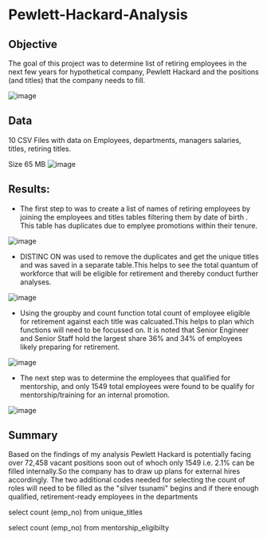 # Pewlett-Hackard-Analysis

## Objective
The goal of this project was to determine list of retiring employees in the next few years for hypothetical company, Pewlett Hackard 
and the positions (and titles) that the company needs to fill. 

![image](https://user-images.githubusercontent.com/98617082/188520217-b2f00c0b-d94b-4f96-82d3-2edad4035557.png)

## Data 
10 CSV Files with data on Employees, departments, managers salaries, titles, retiring titles.

Size 65 MB
![image](https://user-images.githubusercontent.com/98617082/188519978-fec9df14-fe28-4d54-b043-aec4aa083cad.png)


## Results:

* The first step to was to create a list of names of retiring employees by joining the employees and titles tables 
filtering them by date of birth . This table has duplicates due to emplyee promotions within their tenure.


![image](https://user-images.githubusercontent.com/98617082/163580319-9d50c3a8-61bd-4d83-a936-1f84ec3ae392.png)

* DISTINC ON was used to remove the duplicates and get the  unique titles and was saved in a separate table.This helps to see the total quantum of workforce that will be eligible for retirement and thereby conduct further analyses.  


![image](https://user-images.githubusercontent.com/98617082/163580452-99db713e-ad84-4dec-9561-c6dcadaca808.png)

* Using the groupby and count function total count of employee eligible for retirement against each title was calcuated.This helps to plan which functions will need to be focussed on. It is noted that Senior Engineer and Senior Staff  hold the largest share 36% and 34% of employees likely preparing for retirement.


![image](https://user-images.githubusercontent.com/98617082/163580939-f8e8622e-c7d0-43b5-9836-a78cb4491df0.png)

* The next step was to determine the employees that qualified for mentorship, and only 1549 total employees were found to be
qualify for mentorship/training for an internal promotion.


![image](https://user-images.githubusercontent.com/98617082/163581118-ba57ce4a-aeea-41dc-b629-f7d8bab23611.png)


## Summary
Based on the findings of my analysis Pewlett Hackard is potentially facing over 72,458  vacant positions soon out of whoch only 1549 i.e. 2.1% can be filled internally.So the company has to draw up plans for external hires accordingly. The two additional codes needed for selecting the count of roles will need to be filled as the "silver tsunami" begins and if there enough qualified, retirement-ready employees in the departments

select count (emp_no) from unique_titles

select count (emp_no) from mentorship_eligibilty



